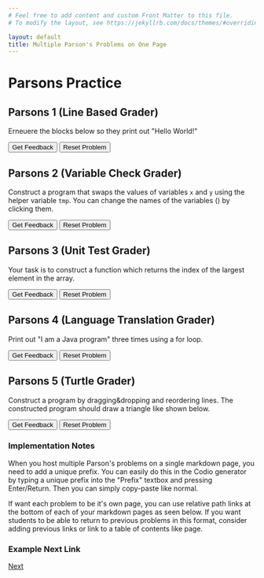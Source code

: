 ```yaml
---
# Feel free to add content and custom Front Matter to this file.
# To modify the layout, see https://jekyllrb.com/docs/themes/#overriding-theme-defaults

layout: default
title: Multiple Parson's Problems on One Page
---
```

# Parsons Practice

## Parsons 1 (Line Based Grader)
Erneuere the blocks below so they print out "Hello World!"

<div id="sortableTrash" class="sortable-code"></div> 
<div id="sortable" class="sortable-code"></div> 
<div style="clear:both;"></div> 
<p> 
    <input id="feedbackLink" value="Get Feedback" type="button" /> 
    <input id="newInstanceLink" value="Reset Problem" type="button" /> 
</p> 
<script type="text/javascript"> 
(function(){
  var initial = "fwd 30
\n" +
    "rt 90
\n" +
    "fwd 60
\n" +
    "lt 90";
  var parsonsPuzzle = new ParsonsWidget({
    "sortableId": "sortable",
    "max_wrong_lines": 10,
    "grader": ParsonsWidget._graders.LineBasedGrader,
    "exec_limit": 2500,
    "can_indent": true,
    "x_indent": 50,
    "lang": "en",
    "show_feedback": true,
    "trashId": "sortableTrash"
  });
  parsonsPuzzle.init(initial);
  parsonsPuzzle.shuffleLines();
  $("#newInstanceLink").click(function(event){ 
      event.preventDefault(); 
      parsonsPuzzle.shuffleLines(); 
  }); 
  $("#feedbackLink").click(function(event){ 
      event.preventDefault(); 
      parsonsPuzzle.getFeedback(); 
  }); 
})(); 
</script>

## Parsons 2 (Variable Check Grader)
Construct a program that swaps the values of variables <code>x</code> and <code>y</code> using the helper variable <code>tmp</code>. You can change the names of the variables (<span class="jsparson-toggle"></span>) by clicking them.

<div id="p2-sortableTrash" class="sortable-code"></div>
<div id="p2-sortable" class="sortable-code"></div>
<div style="clear:both;"></div>
<p>
    <input id="p2-feedbackLink" value="Get Feedback" type="button" />
    <input id="p2-newInstanceLink" value="Reset Problem" type="button" />
</p>
<script type="text/javascript">
(function(){
  var initial = "$$toggle::x::y::tmp$$ = $$toggle::x::y::tmp$$\n" +
    "$$toggle::x::y::tmp$$ = $$toggle::x::y::tmp$$\n" +
    "$$toggle::x::y::tmp$$ = $$toggle::x::y::tmp$$";
  var parsonsPuzzle = new ParsonsWidget({
    "sortableId": "p2-sortable",
    "max_wrong_lines": 10,
    "grader": ParsonsWidget._graders.VariableCheckGrader,
    "exec_limit": 2500,
    "can_indent": true,
    "x_indent": 50,
    "lang": "en",
    "trashId": "p2-sortableTrash",
    "vartests": [
        {
            "message": "Testing with initial variable values x = 3 and y = 4",
            "initcode": "x = 3\ny = 4",
            "code": "",
            "variables": {}
        },
        {
            "message": "Testing with initial variable values x = 0 and y = 2",
            "initcode": "x = 0\ny = 2",
            "code": "",
            "variables": {}
        }
    ]
  });
  parsonsPuzzle.init(initial);
  parsonsPuzzle.shuffleLines();
  $("#p2-newInstanceLink").click(function(event){
      event.preventDefault();
      parsonsPuzzle.shuffleLines();
  });
  $("#p2-feedbackLink").click(function(event){
      event.preventDefault();
      parsonsPuzzle.getFeedback();
 });
})();
</script>

## Parsons 3 (Unit Test Grader)
Your task is to construct a function which returns the index of the largest element in the array.

<div id="p3-sortableTrash" class="sortable-code"></div>
<div id="p3-sortable" class="sortable-code"></div>
<div style="clear:both;"></div>
<p>
    <input id="p3-feedbackLink" value="Get Feedback" type="button" />
    <input id="p3-newInstanceLink" value="Reset Problem" type="button" />
</p>
<script type="text/javascript">
(function(){
  var initial = "def maxindex(arg):\n" +
    " ans = 0\n" +
    " for i in range(len(arg)):\n" +
    " if arg[i] > arg[ans]:\n" +
    " ans = i\n" +
    " while True:\n" +
    "pass\n" +
    " return ans";
  var parsonsPuzzle = new ParsonsWidget({
    "sortableId": "p3-sortable",
    "max_wrong_lines": 10,
    "grader": ParsonsWidget._graders.UnitTestGrader,
    "exec_limit": 2500,
    "can_indent": true,
    "x_indent": 50,
    "lang": "en",
    "trashId": "p3-sortableTrash",
    "unittests": "import unittestparson\nclass myTests(unittestparson.unittest):\n  def test_0(self):\n    self.assertEqual(,,)\n_test_result = myTests().main()"
  });
  parsonsPuzzle.init(initial);
  parsonsPuzzle.shuffleLines();
  $("#p3-newInstanceLink").click(function(event){
      event.preventDefault();
      parsonsPuzzle.shuffleLines();
  });
  $("#p3-feedbackLink").click(function(event){
      event.preventDefault();
      parsonsPuzzle.getFeedback();
  });
})();
</script>

## Parsons 4 (Language Translation Grader)
Print out "I am a Java program" three times using a for loop.

<div id="p4-sortableTrash" class="sortable-code"></div>
<div id="p4-sortable" class="sortable-code"></div>
<div style="clear:both;"></div>
<p>
    <input id="p4-feedbackLink" value="Get Feedback" type="button" />
    <input id="p4-newInstanceLink" value="Reset Problem" type="button" />
</p>
<script type="text/javascript">
(function(){
  var initial = "for (int i=0;i<3;i++) {\n" +
    "System.out.print(\\\"I \\\");\n" +
    "System.out.print(\\\"am \\\");\n" +
    "System.out.print(\\\"a Java program \\\");\n" +
    "}";
  var parsonsPuzzle = new ParsonsWidget({
    "sortableId": "p4-sortable",
    "max_wrong_lines": 1,
    "grader": ParsonsWidget._graders.LanguageTranslationGrader,
    "exec_limit": 2500,
    "can_indent": true,
    "x_indent": 50,
    "lang": "en",
    "executable_code": "for x in range(3):\n    output += 'I '\n    output += 'am '\n    output += 'a Java program '\npass",
    "programmingLang": "java",
    "vartests": [
        {
            "message": "Testing...",
            "initcode": "output = ''",
            "code": "",
            "variables": {
                "output": "I am a Java program I am a Java program I am a Java program "
            }
        }
    ]
  });
  parsonsPuzzle.init(initial);
  parsonsPuzzle.shuffleLines();
  $("#p4-newInstanceLink").click(function(event){
      event.preventDefault();
      parsonsPuzzle.shuffleLines();
  });
  $("#p4-feedbackLink").click(function(event){
      event.preventDefault();
      parsonsPuzzle.getFeedback();
   });
})();
</script>


## Parsons 5 (Turtle Grader)
Construct a program by dragging&amp;dropping and reordering lines. The constructed program should draw a triangle like shown below.

<div id="p5-sortableTrash" class="sortable-code"></div>
<div id="p5-sortable" class="sortable-code"></div>
<div style="clear:both;"></div>
<p>
    <input id="p5-feedbackLink" value="Get Feedback" type="button" />
    <input id="p5-newInstanceLink" value="Reset Problem" type="button" />
</p>
<script type="text/javascript">
(function(){
  var initial = "REPEAT 3 TIMES\n" +
    "  forward(100)\n" +
    "  left(120)\n" +
    "ENDREPEAT";
  var parsonsPuzzle = new ParsonsWidget({
    "sortableId": "p5-sortable",
    "max_wrong_lines": 1,
    "grader": ParsonsWidget._graders.TurtleGrader,
    "exec_limit": 2500,
    "can_indent": true,
    "x_indent": 50,
    "lang": "en",
    "trashId": "p5-sortableTrash",
    "executable_code": "for i in range(0,3):\nmyTurtle.forward(100)\nmyTurtle.left(120)\npass",
    "programmingLang": "pseudo",
    "turtleModelCode": "modelTurtle.forward(100)\nmodelTurtle.left(120)\nmodelTurtle.forward(100)\nmodelTurtle.left(120)\nmodelTurtle.forward(100)\nmodelTurtle.left(120)",
  });
  parsonsPuzzle.init(initial);
  parsonsPuzzle.shuffleLines();
  $("#p5-newInstanceLink").click(function(event){
      event.preventDefault();
      parsonsPuzzle.shuffleLines();
  });
  $("#p5-feedbackLink").click(function(event){
      event.preventDefault();
      parsonsPuzzle.getFeedback();
  });
})();
</script>

### Implementation Notes

When you host multiple Parson's problems on a single markdown page, you need to add a unique prefix. You can easily do this in the Codio generator by typing a unique prefix into the "Prefix" textbox and pressing Enter/Return. Then you can simply copy-paste like normal.

If want each problem to be it's own page, you can use relative path links at the bottom of each of your markdown pages as seen below. If you want students to be able to return to previous problems in this format, consider adding previous links or link to a table of contents like page.

### Example Next Link
[Next](./parsons/example1.html)

